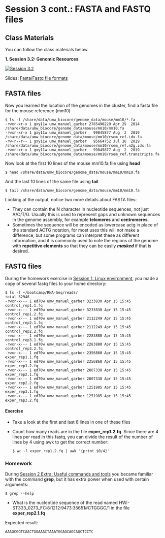 # Session 3 cont.: FASTA and FASTQ files

## Class Materials

You can follow the class materials below.

<b>1. Session 3.2: Genomic Resources</b><br />

<div align="left">
  <a href="https://www.youtube.com/watch?v=gc-wIrxpSMw"><img src="https://img.youtube.com/vi/gc-wIrxpSMw/0.jpg" alt="Session 3.2"></a>
</div>

Slides: [Fasta/Fastq file formats](Session3.2_sequence_file_formats.pptx)

## FASTA files

Now you learned the location of the genomes in the cluster, find a fasta file for the mouse reference (mm10)

```
$ ls -l /share/data/umw_biocore/genome_data/mouse/mm10/*.fa
-rwxr-xr-x 1 gxy11w umw_manuel_garber 2785490220 Apr 29  2014 /share/data/umw_biocore/genome_data/mouse/mm10/mm10.fa
-rwxr-xr-x 1 gxy11w umw_manuel_garber   99845877 Aug  2  2019 /share/data/umw_biocore/genome_data/mouse/mm10/rsem_ref.idx.fa
-rw-r--r-- 1 gxy11w umw_manuel_garber   95664752 Jul 10  2019 /share/data/umw_biocore/genome_data/mouse/mm10/rsem_ref.n2g.idx.fa
-rwxr-xr-x 1 gxy11w umw_manuel_garber   99845877 Aug  2  2019 /share/data/umw_biocore/genome_data/mouse/mm10/rsem_ref.transcripts.fa
```

Now look at the first 10 lines of the mouse mm10.fa file using **head**

```
$ head /share/data/umw_biocore/genome_data/mouse/mm10/mm10.fa
```

And the last 10 lines of the same file using **tail**

```
$ tail /share/data/umw_biocore/genome_data/mouse/mm10/mm10.fa
```

Looking at the output, notice two more details about FASTA files:

- They can contain the N character in nucleotide sequences, not just A/C/T/G. Usually this is used to represent gaps and unknown sequences in the genome assembly, for example **telomeres** and **centromeres**.
- Sometimes the sequence will be encoded as lowercase actg in place of the standard ACTG notation, for most uses this will not make a difference, but some programs can interpret these as different information, and it is commonly used to note the regions of the genome with **repetitive elements** so that they can be easily **_masked_** if that is desired.

## FASTQ files

During the homework exercise in [Session 1: Linux environment](session1/session1.md), you made a copy of several fastq files to your home directory:

```
$ ls -l ~/bootcamp/RNA-Seq/reads/
total 32946
-rwxr-x--- 1 ed70w umw_manuel_garber 3233830 Apr 15 15:45 control_rep1.1.fq
-rwxr-x--- 1 ed70w umw_manuel_garber 3233830 Apr 15 15:45 control_rep1.2.fq
-rwxr-x--- 1 ed70w umw_manuel_garber 2112249 Apr 15 15:45 control_rep2.1.fq
-rwxr-x--- 1 ed70w umw_manuel_garber 2112249 Apr 15 15:45 control_rep2.2.fq
-rwxr-x--- 1 ed70w umw_manuel_garber 2283880 Apr 15 15:45 control_rep3.1.fq
-rwxr-x--- 1 ed70w umw_manuel_garber 2283880 Apr 15 15:45 control_rep3.2.fq
-rwxr-x--- 1 ed70w umw_manuel_garber 2356860 Apr 15 15:45 exper_rep1.1.fq
-rwxr-x--- 1 ed70w umw_manuel_garber 2356860 Apr 15 15:45 exper_rep1.2.fq
-rwxr-x--- 1 ed70w umw_manuel_garber 2807338 Apr 15 15:45 exper_rep2.1.fq
-rwxr-x--- 1 ed70w umw_manuel_garber 2807338 Apr 15 15:45 exper_rep2.2.fq
-rwxr-x--- 1 ed70w umw_manuel_garber 1251985 Apr 15 15:45 exper_rep3.1.fq
-rwxr-x--- 1 ed70w umw_manuel_garber 1251985 Apr 15 15:45 exper_rep3.2.fq
```

#### Exercise

- Take a look at the first and last 8 lines in one of these files

- Count how many reads are in the file **exper_rep1.2.fq**. Since there are 4 lines per read in this fastq, you can divide the result of the number of lines by 4 using awk to get the correct number:
  ```
  $ wc -l exper_rep1.2.fq | awk '{print $0/4}'
  ```

### Homework

During [Session 2 Extra: Useful commands and tools](../session2/usefull.md) you became familiar with the command **grep**, but it has extra power when used with certain arguments:

```
$ grep --help
```

- What is the nucleotide sequence of the read named HWI-ST333_0273_FC:8:1212:9473:35651#CTGGGC/1 in the file **exper_rep2.1.fq**

Expected result:

```
AAAGCGGTCAACTGGAAACTAAATGGAGCAGCAGCTCCTC
```
